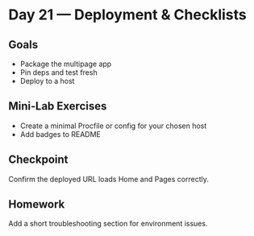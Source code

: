 # Day 21 — Deployment & Checklists

## Goals
- Package the multipage app
- Pin deps and test fresh
- Deploy to a host

## Mini‑Lab Exercises
- Create a minimal Procfile or config for your chosen host
- Add badges to README

## Checkpoint
Confirm the deployed URL loads Home and Pages correctly.

## Homework
Add a short troubleshooting section for environment issues.